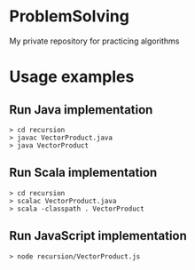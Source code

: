# ProblemSolving
My private repository for practicing algorithms

# Usage examples

## Run Java implementation
```
> cd recursion
> javac VectorProduct.java
> java VectorProduct
```

## Run Scala implementation
```
> cd recursion
> scalac VectorProduct.java
> scala -classpath . VectorProduct
```

## Run JavaScript implementation
```
> node recursion/VectorProduct.js
```



